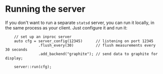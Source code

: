 Running the server      
==================

If you don't want to run a separate `statsd` server, you can run it locally, in
the same process as your client. Just configure it and run it:

~~~{.cpp}
    // set up an inproc server 
    auto cfg = server_config(12345)      // listening on port 12345
               .flush_every(30)          // flush measurements every 30 seconds
               .add_backend("graphite"); // send data to graphite for display;    

    server::run(cfg);
~~~

